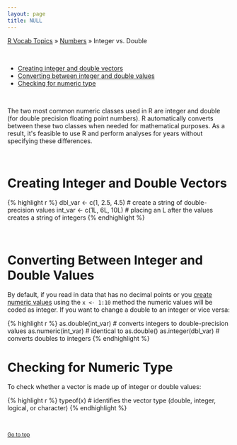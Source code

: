```yaml
---
layout: page
title: NULL
---
```


[R Vocab Topics](index) &#187; [Numbers](numbers) &#187; Integer vs. Double

<br>

* <a href="#creating">Creating integer and double vectors</a> 
* <a href="#converting">Converting between integer and double values</a>
* <a href="#checking">Checking for numeric type</a>

<br>

The two most common numeric classes used in R are integer and double (for double precision floating point numbers).  R automatically converts between these two classes when needed for mathematical purposes.  As a result, it's feasible to use R and perform analyses for years without specifying these differences.

<br>

<a name="creating"></a>

# Creating Integer and Double Vectors

{% highlight r %}
dbl_var <- c(1, 2.5, 4.5)    # create a string of double-precision values
int_var <- c(1L, 6L, 10L)    # placing an L after the values creates a string of integers
{% endhighlight %}

<br>

<a name="converting"></a>

# Converting Between Integer and Double Values
By default, if you read in data that has no decimal points or you [create numeric values](generating_sequence_numbers) using the `x <- 1:10` method the numeric values will be coded as integer.  If you want to change a double to an integer or vice versa: 


{% highlight r %}
as.double(int_var)     # converts integers to double-precision values
as.numeric(int_var)    # identical to as.double()
as.integer(dbl_var)    # converts doubles to integers
{% endhighlight %}
<br>

<a name="checking"></a>

# Checking for Numeric Type
To check whether a vector is made up of integer or double values:


{% highlight r %}
typeof(x)     # identifies the vector type (double, integer, logical, or character)
{% endhighlight %}

<br>

<small><a href="#">Go to top</a></small>
